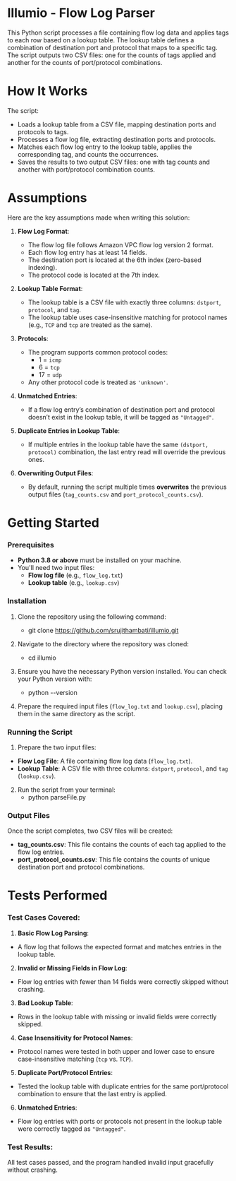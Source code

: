 # Illumio - Flow Log Parser

This Python script processes a file containing flow log data and applies tags to each row based on a lookup table. The lookup table defines a combination of destination port and protocol that maps to a specific tag. The script outputs two CSV files: one for the counts of tags applied and another for the counts of port/protocol combinations.

# How It Works

The script:

- Loads a lookup table from a CSV file, mapping destination ports and protocols to tags.
- Processes a flow log file, extracting destination ports and protocols.
- Matches each flow log entry to the lookup table, applies the corresponding tag, and counts the occurrences.
- Saves the results to two output CSV files: one with tag counts and another with port/protocol combination counts.

# Assumptions

Here are the key assumptions made when writing this solution:

1. **Flow Log Format**:
   - The flow log file follows Amazon VPC flow log version 2 format.
   - Each flow log entry has at least 14 fields.
   - The destination port is located at the 6th index (zero-based indexing).
   - The protocol code is located at the 7th index.

2. **Lookup Table Format**:
   - The lookup table is a CSV file with exactly three columns: `dstport`, `protocol`, and `tag`.
   - The lookup table uses case-insensitive matching for protocol names (e.g., `TCP` and `tcp` are treated as the same).

3. **Protocols**:
   - The program supports common protocol codes:
     - 1 = `icmp`
     - 6 = `tcp`
     - 17 = `udp`
   - Any other protocol code is treated as `'unknown'`.

4. **Unmatched Entries**:
   - If a flow log entry’s combination of destination port and protocol doesn’t exist in the lookup table, it will be tagged as `"Untagged"`.

5. **Duplicate Entries in Lookup Table**:
   - If multiple entries in the lookup table have the same `(dstport, protocol)` combination, the last entry read will override the previous ones.

6. **Overwriting Output Files**:
   - By default, running the script multiple times **overwrites** the previous output files (`tag_counts.csv` and `port_protocol_counts.csv`).

# Getting Started

### **Prerequisites**

- **Python 3.8 or above** must be installed on your machine.
- You'll need two input files:
  - **Flow log file** (e.g., `flow_log.txt`)
  - **Lookup table** (e.g., `lookup.csv`)

### **Installation**

1. Clone the repository using the following command:
    - git clone https://github.com/srujithambati/illumio.git
2. Navigate to the directory where the repository was cloned:
   - cd illumio
3. Ensure you have the necessary Python version installed. You can check your Python version with:
   - python --version

4. Prepare the required input files (`flow_log.txt` and `lookup.csv`), placing them in the same directory as the script.

### **Running the Script**

1. Prepare the two input files:
- **Flow Log File**: A file containing flow log data (`flow_log.txt`).
- **Lookup Table**: A CSV file with three columns: `dstport`, `protocol`, and `tag` (`lookup.csv`).

2. Run the script from your terminal:
   - python parseFile.py

### **Output Files**

Once the script completes, two CSV files will be created:

- **tag_counts.csv**: This file contains the counts of each tag applied to the flow log entries.
- **port_protocol_counts.csv**: This file contains the counts of unique destination port and protocol combinations.

# Tests Performed

### **Test Cases Covered**:

1. **Basic Flow Log Parsing**:
- A flow log that follows the expected format and matches entries in the lookup table.

2. **Invalid or Missing Fields in Flow Log**:
- Flow log entries with fewer than 14 fields were correctly skipped without crashing.

3. **Bad Lookup Table**:
- Rows in the lookup table with missing or invalid fields were correctly skipped.

4. **Case Insensitivity for Protocol Names**:
- Protocol names were tested in both upper and lower case to ensure case-insensitive matching (`tcp` vs. `TCP`).

5. **Duplicate Port/Protocol Entries**:
- Tested the lookup table with duplicate entries for the same port/protocol combination to ensure that the last entry is applied.

6. **Unmatched Entries**:
- Flow log entries with ports or protocols not present in the lookup table were correctly tagged as `"Untagged"`.


### **Test Results**:
All test cases passed, and the program handled invalid input gracefully without crashing.


